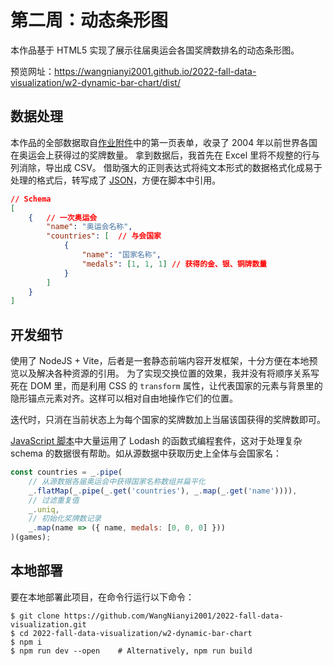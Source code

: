 # 第二周：动态条形图

本作品基于 HTML5 实现了展示往届奥运会各国奖牌数排名的动态条形图。

预览网址：https://wangnianyi2001.github.io/2022-fall-data-visualization/w2-dynamic-bar-chart/dist/

## 数据处理

本作品的全部数据取自[作业附件](source.xls)中的第一页表单，收录了 2004 年以前世界各国在奥运会上获得过的奖牌数量。
拿到数据后，我首先在 Excel 里将不规整的行与列消除，导出成 CSV。
借助强大的正则表达式将纯文本形式的数据格式化成易于处理的格式后，转写成了 [JSON](public/data.jsonc)，方便在脚本中引用。

```json
// Schema
[
	{	// 一次奥运会
		"name": "奥运会名称",
		"countries": [	// 与会国家
			{
				"name": "国家名称",
				"medals": [1, 1, 1]	// 获得的金、银、铜牌数量
			}
		]
	}
]
```

## 开发细节

使用了 NodeJS + Vite，后者是一套静态前端内容开发框架，十分方便在本地预览以及解决各种资源的引用。
为了实现交换位置的效果，我并没有将顺序关系写死在 DOM 里，而是利用 CSS 的 `transform` 属性，让代表国家的元素与背景里的隐形锚点元素对齐。这样可以相对自由地操作它们的位置。

迭代时，只消在当前状态上为每个国家的奖牌数加上当届该国获得的奖牌数即可。

[JavaScript 脚本](index.mjs)中大量运用了 Lodash 的函数式编程套件，这对于处理复杂 schema 的数据很有帮助。如从源数据中获取历史上全体与会国家名：
```javascript
const countries = _.pipe(
	// 从源数据各届奥运会中获得国家名称数组并扁平化
	_.flatMap(_.pipe(_.get('countries'), _.map(_.get('name')))),
	// 过滤重复值
	_.uniq,
	// 初始化奖牌数记录
	_.map(name => ({ name, medals: [0, 0, 0] }))
)(games);
```

## 本地部署

要在本地部署此项目，在命令行运行以下命令：

```shell
$ git clone https://github.com/WangNianyi2001/2022-fall-data-visualization.git
$ cd 2022-fall-data-visualization/w2-dynamic-bar-chart
$ npm i
$ npm run dev --open	# Alternatively, npm run build
```

